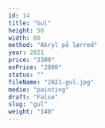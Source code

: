 ```yaml
---
id: 14
title: "Gul"
height: 50
width: 60
method: "Akryl på lærred"
year: 2021
price: "3300"
exPrice: "2800"
status: ""
fileName: "2021-gul.jpg"
medie: "painting"
draft: "False"
slug: "gul"
weight: "140"
---
```

